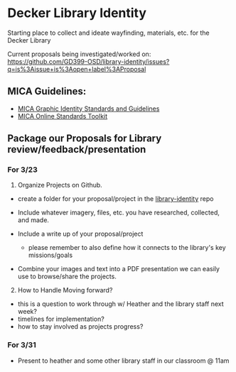 # Decker Library Identity

Starting place to collect and ideate wayfinding, materials, etc. for the Decker Library

Current proposals being investigated/worked on: <https://github.com/GD399-OSD/library-identity/issues?q=is%3Aissue+is%3Aopen+label%3AProposal>

## MICA Guidelines:

- [MICA Graphic Identity Standards and Guidelines](https://www.mica.edu/Documents/AboutMICA/standards_and_guidelines.pdf)
- [MICA Online Standards Toolkit](https://toolkit.mica.edu/)

## Package our Proposals for Library review/feedback/presentation

### For 3/23

1. Organize Projects on Github.

  - create a folder for your proposal/project in the [library-identity](https://github.com/GD399-OSD/library-identity) repo
  - Include whatever imagery, files, etc. you have researched, collected, and made.
  - Include a write up of your proposal/project

    - please remember to also define how it connects to the library's key missions/goals

  - Combine your images and text into a PDF presentation we can easily use to browse/share the projects.

2. How to Handle Moving forward?

  - this is a question to work through w/ Heather and the library staff next week?
  - timelines for implementation?
  - how to stay involved as projects progress?

### For 3/31

- Present to heather and some other library staff in our classroom @ 11am
